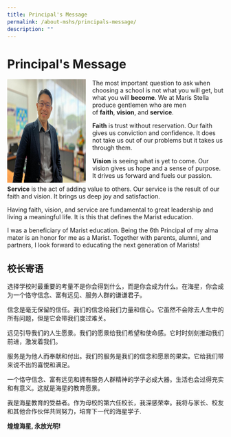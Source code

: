 ```yaml
---
title: Principal's Message
permalink: /about-mshs/principals-message/
description: ""
---
```

# Principal's Message





<img src="/images/boy%20eng%20seng.jpeg" style="width:183px;height:240px;margin-right:15px;" align="left">


The most important question to ask when choosing a school is not what you will get, but what you will&nbsp;**become**. We at Maris Stella produce gentlemen who are men of&nbsp;**faith**,&nbsp;**vision**, and&nbsp;**service**.

  

**Faith**&nbsp;is trust without reservation. Our faith gives us conviction and confidence. It does not take us out of our problems but it takes us through them.

  

**Vision**&nbsp;is seeing what is yet to come. Our vision gives us hope and a sense of purpose. It drives us forward and fuels our passion.

  

**Service**&nbsp;is the act of adding value to others. Our service is the result of our faith and vision. It brings us deep joy and satisfaction.

  

Having faith, vision, and service are fundamental to great leadership and living a meaningful life. It is this that defines the Marist education.

  

I was a beneficiary of Marist education. Being the 6th Principal of my alma mater is an honor for me as a Marist. Together with parents, alumni, and partners, I look forward to educating the next generation of Marists!


## 校长寄语


  

选择学校时最重要的考量不是你会得到什么，而是你会成为什么。在海星，你会成为一个恪守信念、富有远见、服务人群的谦谦君子。

信念是毫无保留的信任。我们的信念给我们力量和信心。它虽然不会除去人生中的所有问题，但是它会带我们度过难关。&nbsp;

远见引导我们的人生愿景。我们的愿景给我们希望和使命感。它时时刻刻推动我们前进，激发着我们。

服务是为他人而奉献和付出。我们的服务是我们的信念和愿景的果实。它给我们带来说不出的喜悦和满足。&nbsp;

一个恪守信念、富有远见和拥有服务人群精神的学子必成大器。生活也会过得充实和有意义。这就是海星的教育愿景。

我是海星教育的受益者。作为母校的第六任校长，我深感荣幸。我将与家长、校友和其他合作伙伴共同努力，培育下一代的海星学子.

**煌煌海星, 永放光明!**